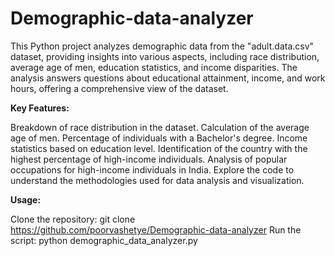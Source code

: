 # Demographic-data-analyzer

This Python project analyzes demographic data from the "adult.data.csv" dataset, providing insights into various aspects, including race distribution, average age of men, education statistics, and income disparities. The analysis answers questions about educational attainment, income, and work hours, offering a comprehensive view of the dataset.

**Key Features:**

Breakdown of race distribution in the dataset.
Calculation of the average age of men.
Percentage of individuals with a Bachelor's degree.
Income statistics based on education level.
Identification of the country with the highest percentage of high-income individuals.
Analysis of popular occupations for high-income individuals in India.
Explore the code to understand the methodologies used for data analysis and visualization.

**Usage:**

Clone the repository: git clone https://github.com/poorvashetye/Demographic-data-analyzer
Run the script: python demographic_data_analyzer.py
